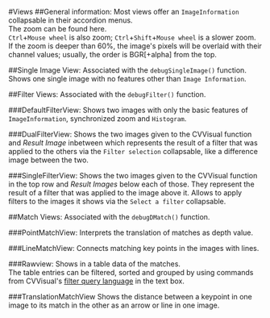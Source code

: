 #Views
##General information:
Most views offer an `ImageInformation` collapsable in their accordion menus.  
The zoom can be found here.  
`Ctrl`+`Mouse wheel` is also zoom; `Ctrl`+`Shift`+`Mouse wheel` is a slower zoom.  
If the zoom is deeper than 60%, the image's pixels will be overlaid with their channel values; usually, the order is BGR[+alpha] from the top.    
  
##Single Image View:
Associated with the `debugSingleImage()` function.  
Shows one single image with no features other than `Image Information`.  

##Filter Views:
Associated with the `debugFilter()` function.  

###DefaultFilterView:
Shows two images with only the basic features of `ImageInformation`, synchronized zoom and `Histogram`.  

###DualFilterView:
Shows the two images given to the CVVisual function and _Result Image_ inbetween 
which represents the result of a filter that was applied to the others via the `Filter selection` collapsable,
like a difference image between the two.  
  
###SingleFilterView:
Shows the two images given to the CVVisual function in the top row and _Result Images_ below each of those.
They represent the result of a filter that was applied to the image above it. Allows to apply filters to the
images it shows via the `Select a filter` collapsable.  

##Match Views:
Associated with the `debugDMatch()` function.  

###PointMatchView: 
Interprets the translation of matches as depth value. 

###LineMatchView:
Connects matching key points in the images with lines.  

###Rawview:
Shows in a table data of the matches.  
The table entries can be filtered, sorted and grouped by using commands from CVVisual's [filter query language](filterquery-ref.html) in the text box.  

###TranslationMatchView
Shows the distance between a keypoint in one image to its match in the other as an arrow or line in one image.
